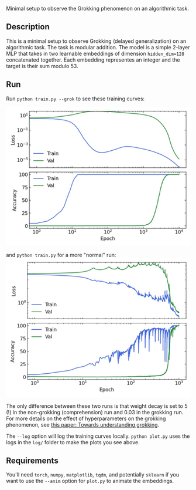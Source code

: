 Minimal setup to observe the Grokking phenomenon on an algorithmic task. 
## Description
This is a minimal setup to observe Grokking (delayed generalization) on an algorithmic task.
The task is modular addition. The model is a simple 2-layer MLP that takes in two learnable embeddings of dimension `hidden_dim=128` concatenated together. Each embedding representes an integer and the target is their sum modulo 53.

## Run
Run `python train.py --grok` to see these training curves:

![grok](./metrics_grokking.jpg)

and `python train.py` for a more "normal" run:
![normal](./metrics_comprehension.jpg)

The only difference between these two runs is that weight decay is set to 5 (!) in the non-grokking (comprehension) run and 0.03 in the grokking run. For more details on the effect of hyperparameters on the grokking phenomenon, see [this paper: Towards understanding grokking](https://arxiv.org/abs/2205.10343).

The ``--log`` option will log the training curves locally. ``python plot.py`` uses the logs in the `log/` folder to make the plots you see above.

## Requirements
You'll need `torch`, `numpy`, `matplotlib`, `tqdm`, and potentially `sklearn` if you want to use the `--anim` option for `plot.py` to animate the embeddings.